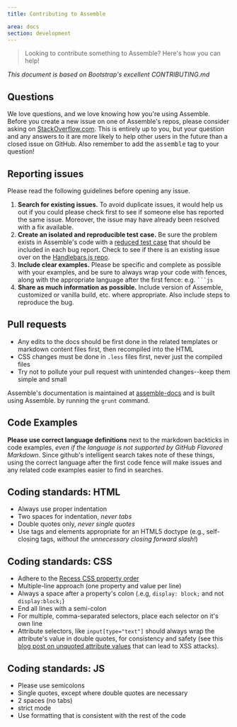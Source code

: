 ```yaml
---
title: Contributing to Assemble

area: docs
section: development
---
```


> Looking to contribute something to Assemble? Here's how you can help!

_This document is based on Bootstrap's excellent CONTRIBUTING.md_

## Questions

We love questions, and we love knowing how you're using Assemble. Before you create a new issue on one of Assemble's repos, please consider asking on [StackOverflow.com](http://stackoverflow.com/questions/tagged/assemble). This is entirely up to you, but your question and any answers to it are more likely to help other users in the future than a closed issue on GitHub. Also remember to add the <kbd>assemble</kbd> tag to your question!

## Reporting issues

Please read the following guidelines before opening any issue.

1. **Search for existing issues.** To avoid duplicate issues, it would help us out if you could please check first to see if someone else has reported the same issue. Moreover, the issue may have already been resolved with a fix available.
2. **Create an isolated and reproducible test case.** Be sure the problem exists in Assemble's code with a [reduced test case](http://css-tricks.com/reduced-test-cases/) that should be included in each bug report. Check to see if there is an existing issue over on the [Handlebars.js repo](https://github.com/wycats/handlebars.js/issues).
3. **Include clear examples.** Please be specific and complete as possible with your examples, and be sure to always wrap your code with fences, along with the appropriate language after the first fence: e.g. <code>```js</code>
4. **Share as much information as possible.** Include version of Assemble, customized or vanilla build, etc. where appropriate. Also include steps to reproduce the bug.


## Pull requests

* Any edits to the docs should be first done in the related templates or markdown content files first, then recompiled into the HTML
* CSS changes must be done in  `.less` files first, never just the compiled files
* Try not to pollute your pull request with unintended changes--keep them simple and small

Assemble's documentation is maintained at [assemble-docs](https://github.com/assemble/assemble-docs) and is built using Assemble.  by running the `grunt` command.


## Code Examples

**Please use correct language definitions** next to the markdown backticks in code examples, _even if the language is not supported by GitHub Flavored Markdown_. Since github's intelligent search takes note of these things, using the correct language after the first code fence will make issues and any related code examples easier to find in searches.

## Coding standards: HTML

* Always use proper indentation
* Two spaces for indentation, _never tabs_
* Double quotes only, _never single quotes_
* Use tags and elements appropriate for an HTML5 doctype (e.g., self-closing tags, _without the unnecessary closing forward slash!_)


## Coding standards: CSS

* Adhere to the [Recess CSS property order](http://markdotto.com/2011/11/29/css-property-order/)
* Multiple-line approach (one property and value per line)
* Always a space after a property's colon (.e.g, `display: block;` and not `display:block;`)
* End all lines with a semi-colon
* For multiple, comma-separated selectors, place each selector on it's own line
* Attribute selectors, like `input[type="text"]` should always wrap the attribute's value in double quotes, for consistency and safety (see this [blog post on unquoted attribute values](http://mathiasbynens.be/notes/unquoted-attribute-values) that can lead to XSS attacks).


## Coding standards: JS

* Please use semicolons
* Single quotes, except where double quotes are necessary
* 2 spaces (no tabs)
* strict mode
* Use formatting that is consistent with the rest of the code
